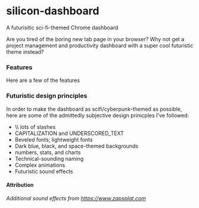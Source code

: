 # silicon-dashboard

A futurisitic sci-fi-themed Chrome dashboard

Are you tired of the boring new tab page in your browser? Why not get a project management and productivity dashboard with a super cool futuristic theme instead?

### Features

Here are a few of the features

### Futuristic design principles

In order to make the dashboard as scifi/cyberpunk-themed as possible, here are some of the admittedly subjective design prinicples I've followed:

+ \\\ lots of slashes
+ CAPITALIZATION and UNDERSCORED_TEXT
+ Beveled fonts; lightweight fonts
+ Dark blue, black, and space-themed backgrounds
+ numbers, stats, and charts
+ Technical-sounding naming
+ Complex animations
+ Futuristic sound effects


#### Attribution
_Additional sound effects from https://www.zapsplat.com_